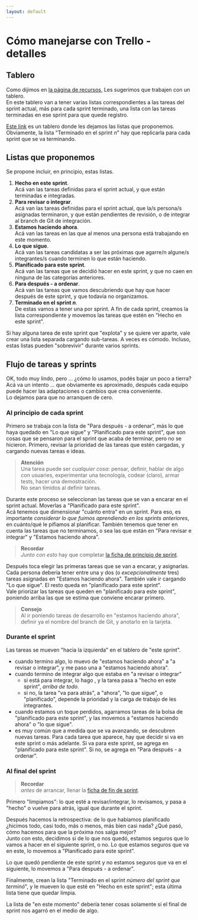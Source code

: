 ```yaml
---
layout: default
---
```


# Cómo manejarse con Trello - detalles

## Tablero 
Como dijimos en [la página de recursos](./recursos-index), Les sugerimos que trabajen con un tablero.  
En este tablero van a tener varias listas correspondientes a las tareas del sprint actual, más para cada sprint terminado, una lista con las tareas terminadas en ese sprint para que quede registro.

[Este link](https://trello.com/b/PolRgqcs/desapp-2021-propuesta-de-tablero-trello-este-sprint) es un tablero donde les dejamos las listas que proponemos. Obviamente, la lista "Terminado en el sprint _n_" hay que replicarla para cada sprint que se va terminando.


## Listas que proponemos
Se propone incluir, en principio, estas listas.

1. **Hecho en este sprint**.  
Acá van las tareas definidas para el sprint actual, y que están terminadas e integradas.
1. **Para revisar o integrar**.  
Acá van las tareas definidas para el sprint actual, que la/s persona/s asignadas terminaron, y que están pendientes de revisión, o de integrar al branch de Git de integración.
1. **Estamos haciendo ahora**.  
Acá van las tareas en las que al menos una persona está trabajando en este momento.
1. **Lo que sigue**.  
Acá van las tareas candidatas a ser las próximas que agarre/n algune/s integrantes/s cuando terminen lo que están haciendo.
1. **Planificado para este sprint**.  
Acá van las tareas que se decidió hacer en este sprint, y que no caen en ninguna de las categorías anteriores.
1. **Para después - a ordenar**.  
Acá van las tareas que vamos descubriendo que hay que hacer después de este sprint, y que todavía no organizamos.
1. **Terminado en el sprint _n_**.  
De estas vamos a tener una por sprint. A fin de cada sprint, creamos la lista correspondiente y movemos las tareas que estén en "Hecho en este sprint".

Si hay alguna tarea de este sprint que "explota" y se quiere ver aparte, vale crear una lista separada cargando sub-tareas. A veces es cómodo. Incluso, estas listas pueden "sobrevivir" durante varios sprints.



## Flujo de tareas y sprints

OK, todo muy lindo, pero ... ¿cómo lo usamos, podés bajar un poco a tierra?  
Acá va un intento ... que obviamente es aproximado, después cada equipo puede hacer las adaptaciones o cambios que crea conveniente.  
Lo dejamos para que no arranquen de cero.


### Al principio de cada sprint
Primero se trabaja con la lista de "Para después - a ordenar", más lo que haya quedado en "Lo que sigue" y "Planificado para este sprint", que son cosas que se pensaron para el sprint que acaba de terminar, pero no se hicieron.
Primero, revisar la prioridad de las tareas que estén cargadas, y cargando nuevas tareas e ideas.  

> **Atención**  
Una tarea puede ser _cualquier cosa_: pensar, definir, hablar de algo con usuaries, experimentar una tecnología, codear (claro), armar tests, hacer una demostración.  
No sean tímidos al definir tareas.

Durante este proceso se seleccionan las tareas que se van a encarar en el sprint actual. Moverlas a "Planificado para este sprint".  
Acá tenemos que dimensionar "cuánto entra" en un sprint. Para eso, es importante _considerar lo que fuimos aprendiendo en los sprints anteriores_, en cuánto/qué le pifiamos al planificar. 
También tenemos que tener en cuenta las tareas que no terminamos, o sea las que están en "Para revisar e integrar" y "Estamos haciendo ahora".

> **Recordar**  
_Junto con esto_ hay que completar [la ficha de principio de sprint](https://docs.google.com/document/d/19Ghm0d92Ur7GU5TC7PJJTEzz6suKjtMgPQkwh62Deg0).

Después toca elegir las primeras tareas que se van a encarar, y asignarlas. Cada persona debería tener entre una y dos (o _excepcionalmente_ tres) tareas asignadas en "Estamos haciendo ahora". También vale ir cargando "Lo que sigue". El resto queda en "planificado para este sprint".  
Vale priorizar las tareas que queden en "planificado para este sprint", poniendo arriba las que se estima que conviene encarar primero.

> **Consejo**  
> Al ir poniendo tareas de desarrollo en "estamos haciendo ahora", definir ya el nombre del branch de Git, y anotarlo en la tarjeta.


### Durante el sprint
Las tareas se mueven "hacia la izquierda" en el tablero de "este sprint".
- cuando termino algo, lo muevo de "estamos haciendo ahora" a "a revisar o integrar", y me paso una a "estamos haciendo ahora".
- cuando termino de integrar algo que estaba en "a revisar o integrar"
  - si está para integrar, lo hago , y la tarea pasa a "hecho en este sprint", _arriba de todo_.
  - si no, la tarea "va para atrás", a "ahora", "lo que sigue", o "planificado", depende la prioridad y la carga de trabajo de les integrantes.
- cuando estamos un toque perdidos, agarramos tareas de la bolsa de "planificado para este sprint", y las movemos a "estamos haciendo ahora" o "lo que sigue". 
- es muy común que a medida que se va avanzando, se descubren nuevas tareas. Para cada tarea que aparece, hay que decidir si va en este sprint o más adelante. Si va para este sprint, se agrega en "planificado para este sprint". Si no, se agrega en "Para después - a ordenar".


### Al final del sprint
> **Recordar**  
_antes_ de arrancar, llenar la [ficha de fin de sprint](https://docs.google.com/document/d/1NAKfgXVUJa0fN4u3FcdQ4xhzzqh4h4ySt8RWc1XBslg).  


Primero "limpiamos": lo que esté a revisar/integrar, lo revisamos, y pasa a "hecho" o vuelve para atrás, igual que durante el sprint.

Después hacemos la retrospectiva: de lo que habíamos planificado ¿hicimos todo, casi todo, más o menos, más bien casi nada? ¿Qué pasó, cómo hacemos para que la próxima nos salga mejor?   
Junto con esto, decidimos si de lo que nos quedó, estamos seguros que lo vamos a hacer en el siguiente sprint, o no.
Lo que estamos seguros que va en este, lo movemos a "Planificado para este sprint".

Lo que quedó pendiente de este sprint y no estamos seguros que va en el siguiente, lo movemos a "Para después - a ordenar".

Finalmente, crean la lista "Terminado en el sprint _número del sprint que terminó_", y le mueven lo que esté en "Hecho en este sprint"; esta última lista tiene que quedar limpia.

La lista de "en este momento" debería tener cosas solamente si el final de sprint nos agarró en el medio de algo. 



